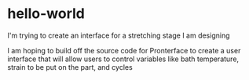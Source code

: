 # hello-world
I'm trying to create an interface for a stretching stage I am designing

I am hoping to build off the source code for Pronterface to create a user interface that will allow users to control variables like bath temperature, strain to be put on the part, and cycles
